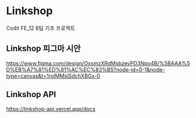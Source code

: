 # Linkshop

Codit FE_12 8팀 기초 프로젝트

## Linkshop 피그마 시안

https://www.figma.com/design/OxsmzXRdMsbzevPD3Npo4B/%5BAAA%5D%EB%A7%81%ED%81%AC%EC%83%B5?node-id=0-1&node-type=canvas&t=1rolMMslSdchXBGx-0

## Linkshop API

https://linkshop-api.vercel.app/docs
